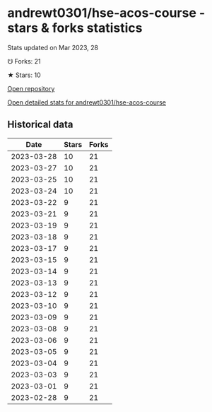 # andrewt0301/hse-acos-course - stars & forks statistics

Stats updated on Mar 2023, 28

☋ Forks: 21

★ Stars: 10

[Open repository](https://github.com/andrewt0301/hse-acos-course)

[Open detailed stats for andrewt0301/hse-acos-course](https://reviewgithub.com/rep/andrewt0301/hse-acos-course)

## Historical data
| Date | Stars | Forks |
|------|-------|-------|
| 2023-03-28 | 10 | 21 | 
| 2023-03-27 | 10 | 21 | 
| 2023-03-25 | 10 | 21 | 
| 2023-03-24 | 10 | 21 | 
| 2023-03-22 | 9 | 21 | 
| 2023-03-21 | 9 | 21 | 
| 2023-03-19 | 9 | 21 | 
| 2023-03-18 | 9 | 21 | 
| 2023-03-17 | 9 | 21 | 
| 2023-03-15 | 9 | 21 | 
| 2023-03-14 | 9 | 21 | 
| 2023-03-13 | 9 | 21 | 
| 2023-03-12 | 9 | 21 | 
| 2023-03-10 | 9 | 21 | 
| 2023-03-09 | 9 | 21 | 
| 2023-03-08 | 9 | 21 | 
| 2023-03-06 | 9 | 21 | 
| 2023-03-05 | 9 | 21 | 
| 2023-03-04 | 9 | 21 | 
| 2023-03-03 | 9 | 21 | 
| 2023-03-01 | 9 | 21 | 
| 2023-02-28 | 9 | 21 | 

